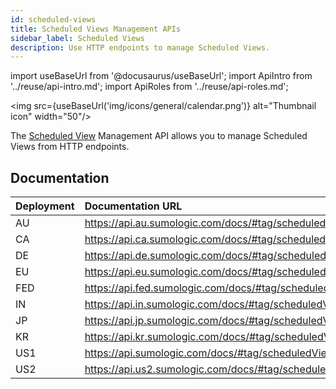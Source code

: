 ```yaml
---
id: scheduled-views
title: Scheduled Views Management APIs
sidebar_label: Scheduled Views
description: Use HTTP endpoints to manage Scheduled Views.
---
```


import useBaseUrl from '@docusaurus/useBaseUrl';
import ApiIntro from '../reuse/api-intro.md';
import ApiRoles from '../reuse/api-roles.md';

<img src={useBaseUrl('img/icons/general/calendar.png')} alt="Thumbnail icon" width="50"/>

The [Scheduled View](/docs/manage/views) Management API allows you to manage Scheduled Views from HTTP endpoints.

## Documentation

<ApiIntro/>

| Deployment | Documentation URL                                               |
|:------------|:-----------------------------------------------------------------|
| AU         | https://api.au.sumologic.com/docs/#tag/scheduledViewManagement  |
| CA         | https://api.ca.sumologic.com/docs/#tag/scheduledViewManagement  |
| DE         | https://api.de.sumologic.com/docs/#tag/scheduledViewManagement  |
| EU         | https://api.eu.sumologic.com/docs/#tag/scheduledViewManagement  |
| FED        | https://api.fed.sumologic.com/docs/#tag/scheduledViewManagement |
| IN         | https://api.in.sumologic.com/docs/#tag/scheduledViewManagement  |
| JP         | https://api.jp.sumologic.com/docs/#tag/scheduledViewManagement  |
| KR         | https://api.kr.sumologic.com/docs/#tag/scheduledViewManagement  |
| US1        | https://api.sumologic.com/docs/#tag/scheduledViewManagement     |
| US2        | https://api.us2.sumologic.com/docs/#tag/scheduledViewManagement |

<!-- ## Required role capabilities

<ApiRoles/>

* Data Management
    * Manage Scheduled Views
    * View Scheduled Views

-->